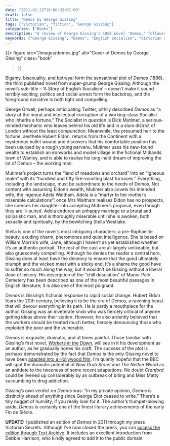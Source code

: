 ```yaml
---
date: "2011-02-22T16:00:32+01:00"
draft: false
title: "Demos by George Gissing"
tags: ["Victorian", "fiction", "George Gissing"]
categories: ["Books"]
description: "A review of George Gissing's 1886 novel 'Demos,' following socialist Dick Mutimer's moral corruption after inheriting a fortune. Discover this sensational tale of bigamy, bisexuality, and betrayal set against the backdrop of English industrial unrest."
keywords: ["George Gissing", "Demos", "English socialism", "Victorian novel", "industrial unrest", "social change", "class mobility", "bisexuality", "Victorian politics"]
---
```


{{< figure
  src="/images/demos.jpg"
  alt="Cover of Demos by George Gissing"
  class="book"
>}}

Bigamy, bisexuality, and betrayal form the sensational plot of _Demos_ (1886), the third published novel from super-grump George Gissing. Although the novel’s sub-title – ‘A Story of English Socialism’ – doesn’t make it sound terribly exciting, politics and social unrest form the backdrop, and the foreground narrative is both tight and compelling.

George Orwell, perhaps anticipating Twitter, pithily described _Demos_ as “a story of the moral and intellectual corruption of a working-class Socialist who inherits a fortune.” The Socialist in question is Dick Mutimer, a serious-minded mechanic who leaves behind his old life and in a slum district of London without the least compunction. Meanwhile, the presumed heir to the fortune, aesthete Hubert Eldon, returns from the Continent with a mysterious bullet wound and discovers that his comfortable position has been usurped by a rough young parvenu. Mutimer uses his new-found wealth to establish an ironworks and model village in the fictional Midlands town of Wanley, and is able to realise his long-held dream of improving the lot of Demos – the working man.

Mutimer’s project turns the “land of meadows and orchard” into an “igneous realm” with its “hundred and fifty fire-vomiting blast furnaces.” Everything, including the landscape, must be subordinate to the needs of Demos. Not content with assuming Eldon’s wealth, Mutimer also covets his intended wife, the ingenue Adela Waltham. Adela is a “martyr to her mother’s miserable calculations”: once Mrs Waltham realises Eldon has no prospects, she coerces her daughter into accepting Mutimer’s proposal, even though they are ill-suited. Adela endures an unhappy marriage to a brutal and solipsistic man, and is thoroughly miserable until she is awoken, both sexually and spiritually, by the bewitching Stella Westlake.

Stella is one of the novel’s most intriguing characters: a pre-Raphaelite beauty, exuding charm, pheromones and quiet intelligence. She is based on William Morris’s wife, Jane, although I haven’t as yet established whether it’s an authentic portrait. The rest of the cast are all largely unlikeable, but also gruesomely compelling. Although he denies the reader a central hero, Gissing does at least have the decency to ensure that the good ultimately triumph and the wicked meet with a sticky end. It’s a shame the good have to suffer so much along the way, but it wouldn’t be Gissing without a liberal dose of misery. His description of the “chill desolation” of Manor Park Cemetery has been described as one of the most beautiful passages in English literature; it is also one of the most poignant.

_Demos_ is Gissing’s fictional response to rapid social change. Hubert Eldon fears the 20th century, believing it to be the era of Demos, a ravening beast that will devour everything in its path. He is partly a mouthpiece for the author. Gissing was an inveterate snob who was fiercely critical of anyone getting ideas above their station. However, he also ardently believed that the workers should be treated much better, fiercely denouncing those who exploited the poor and the vulnerable.

_Demos_ is exquisite, dramatic, and at times painful. Those familiar with Gissing’s first novel, [_Workers in the Dawn_](/posts/workers-in-the-dawn/), will see in it his development as an author, as he gradually hones his craft. The success of the plot is perhaps demonstrated by the fact that _Demos_ is the only Gissing novel to have been [adapted into a Hollywood film](https://www.imdb.com/title/tt0189474/). I’m quietly hopeful that the BBC will spot the dramatic potential of _New Grub Street_ and _The Nether World_ as an antidote to the tweeness of some recent adaptations. No doubt _Cranford_ could be livened up considerably by an outbreak of biting and Miss Matty succumbing to drug addiction.

Gissing’s own verdict on _Demos_ was: “In my private opinion, _Demos_ is distinctly ahead of anything since George Eliot ceased to write.” There’s a tiny nugget of humility, if you really look for it. The author’s trumpet-blowing aside, _Demos_ is certainly one of the finest literary achievements of the early Fin de Siècle.

**UPDATE:** I published an edition of _Demos_ in 2011 through my press Victorian Secrets. Although I’ve now closed the press, you can [access the edition through Text Archive](https://archive.org/details/9781906469177). It includes an excellent introduction from Debbie Harrison, who kindly agreed to add it to the public domain.

